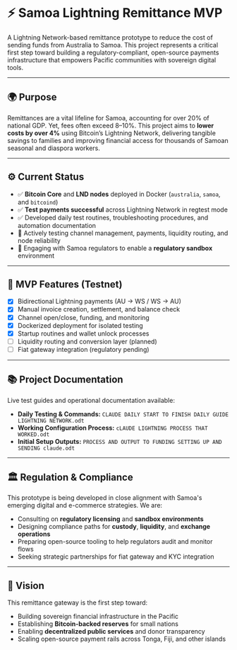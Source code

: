 # ⚡ Samoa Lightning Remittance MVP

A Lightning Network-based remittance prototype to reduce the cost of sending funds from Australia to Samoa. This project represents a critical first step toward building a regulatory-compliant, open-source payments infrastructure that empowers Pacific communities with sovereign digital tools.

---

## 🌍 Purpose

Remittances are a vital lifeline for Samoa, accounting for over 20% of national GDP. Yet, fees often exceed 8–10%. This project aims to **lower costs by over 4%** using Bitcoin’s Lightning Network, delivering tangible savings to families and improving financial access for thousands of Samoan seasonal and diaspora workers.

---

## ⚙️ Current Status

- ✅ **Bitcoin Core** and **LND nodes** deployed in Docker (`australia`, `samoa`, and `bitcoind`)
- ✅ **Test payments successful** across Lightning Network in regtest mode
- ✅ Developed daily test routines, troubleshooting procedures, and automation documentation
- 🔄 Actively testing channel management, payments, liquidity routing, and node reliability
- 🔄 Engaging with Samoa regulators to enable a **regulatory sandbox** environment

---

## 🧪 MVP Features (Testnet)

- [x] Bidirectional Lightning payments (AU → WS / WS → AU)
- [x] Manual invoice creation, settlement, and balance check
- [x] Channel open/close, funding, and monitoring
- [x] Dockerized deployment for isolated testing
- [x] Startup routines and wallet unlock processes
- [ ] Liquidity routing and conversion layer (planned)
- [ ] Fiat gateway integration (regulatory pending)

---

## 📚 Project Documentation

Live test guides and operational documentation available:
- **Daily Testing & Commands:** `CLAUDE DAILY START TO FINISH DAILY GUIDE LIGHTNING NETWORK.odt`
- **Working Configuration Process:** `cLAUDE LIGHTNING PROCESS THAT WORKED.odt`
- **Initial Setup Outputs:** `PROCESS AND OUTPUT TO FUNDING SETTING UP AND SENDING claude.odt`

---

## 🏛️ Regulation & Compliance

This prototype is being developed in close alignment with Samoa's emerging digital and e-commerce strategies. We are:
- Consulting on **regulatory licensing** and **sandbox environments**
- Designing compliance paths for **custody**, **liquidity**, and **exchange operations**
- Preparing open-source tooling to help regulators audit and monitor flows
- Seeking strategic partnerships for fiat gateway and KYC integration

---

## 🚀 Vision

This remittance gateway is the first step toward:
- Building sovereign financial infrastructure in the Pacific
- Establishing **Bitcoin-backed reserves** for small nations
- Enabling **decentralized public services** and donor transparency
- Scaling open-source payment rails across Tonga, Fiji, and other islands
